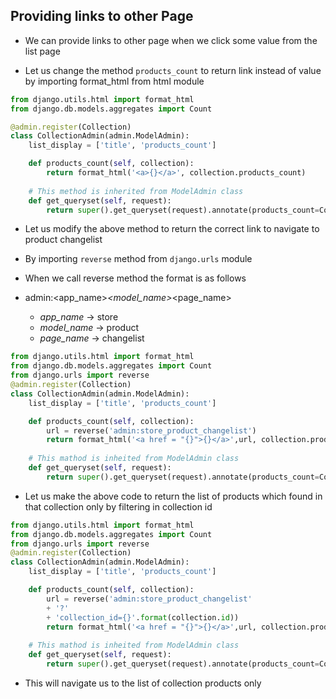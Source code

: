 ## Providing links to other Page

- We can provide links to other page when we click some value from the list page

- Let us change the method `products_count` to return link instead of value by importing format_html from html module

```python
from django.utils.html import format_html
from django.db.models.aggregates import Count

@admin.register(Collection)
class CollectionAdmin(admin.ModelAdmin):
    list_display = ['title', 'products_count']

    def products_count(self, collection):
        return format_html('<a>{}</a>', collection.products_count)
    
    # This method is inherited from ModelAdmin class 
    def get_queryset(self, request):
        return super().get_queryset(request).annotate(products_count=Count('product'))
```

- Let us modify the above method to return the correct link to navigate to product changelist

- By importing `reverse` method from `django.urls` module

- When we call reverse method the format is as follows

- admin:<app_name>_<model_name>_<page_name>

    - _app_name_ -> store
    - _model_name_ -> product
    - _page_name_ -> changelist



```python
from django.utils.html import format_html
from django.db.models.aggregates import Count
from django.urls import reverse
@admin.register(Collection)
class CollectionAdmin(admin.ModelAdmin):
    list_display = ['title', 'products_count']

    def products_count(self, collection):
        url = reverse('admin:store_product_changelist')
        return format_html('<a href = "{}">{}</a>',url, collection.products_count)
    
    # This mathod is inheited from ModelAdmin class 
    def get_queryset(self, request):
        return super().get_queryset(request).annotate(products_count=Count('product'))
```

- Let us make the above code to return the list of products which found in that collection only by filtering in collection id

```python
from django.utils.html import format_html
from django.db.models.aggregates import Count
from django.urls import reverse
@admin.register(Collection)
class CollectionAdmin(admin.ModelAdmin):
    list_display = ['title', 'products_count']

    def products_count(self, collection):
        url = reverse('admin:store_product_changelist'
        + '?'
        + 'collection_id={}'.format(collection.id))
        return format_html('<a href = "{}">{}</a>',url, collection.products_count)
    
    # This mathod is inheited from ModelAdmin class 
    def get_queryset(self, request):
        return super().get_queryset(request).annotate(products_count=Count('product'))
```

- This will navigate us to the list of collection products only 